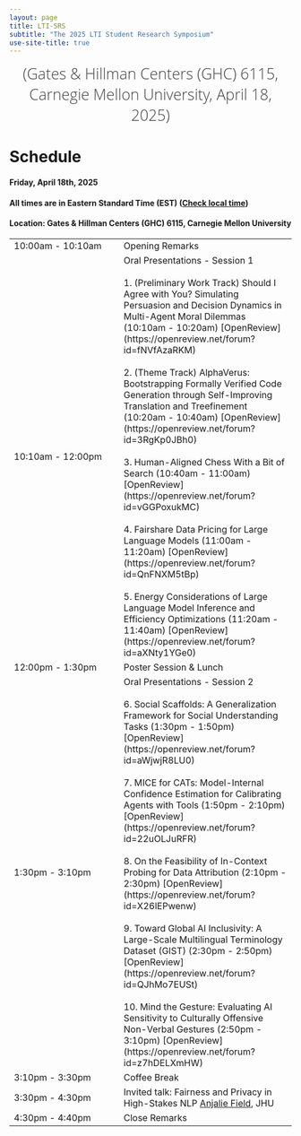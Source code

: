 ```yaml
---
layout: page
title: LTI-SRS
subtitle: "The 2025 LTI Student Research Symposium"
use-site-title: true
---
```

<div class="venue" style="font-size: 27px; display: block; font-family: 'Open Sans', 'Helvetica Neue', Helvetica, Arial, sans-serif; font-weight: 300; color: #404040; text-align: center;">
  (Gates & Hillman Centers (GHC) 6115, Carnegie Mellon University, April 18, 2025)
</div>

# Schedule

#### Friday, April 18th, 2025
#### All times are in Eastern Standard Time (EST) ([Check local time](https://www.google.com/search?q=time+for+local+pittsburgh))


#### Location: Gates & Hillman Centers (GHC) 6115, Carnegie Mellon University

<div class="container">
  <div class="row">
    <table class="table">
      <tr>
        <td style="width: 180px;">10:00am - 10:10am</td>
        <td>Opening Remarks</td>
      </tr>
      <tr>
        <td style="width: 180px;">10:10am - 12:00pm</td>
        <td markdown="1">Oral Presentations - Session 1<br><br>
          1. (Preliminary Work Track) Should I Agree with You? Simulating Persuasion and Decision Dynamics in Multi-Agent Moral Dilemmas (10:10am - 10:20am) [OpenReview](https://openreview.net/forum?id=fNVfAzaRKM) <br><br>
          2. (Theme Track) AlphaVerus: Bootstrapping Formally Verified Code Generation through Self-Improving Translation and Treefinement (10:20am - 10:40am) [OpenReview](https://openreview.net/forum?id=3RgKp0JBh0) <br><br>
          3. Human-Aligned Chess With a Bit of Search (10:40am - 11:00am) [OpenReview](https://openreview.net/forum?id=vGGPoxukMC) <br><br>
          4. Fairshare Data Pricing for Large Language Models (11:00am - 11:20am) [OpenReview](https://openreview.net/forum?id=QnFNXM5tBp) <br><br>
          5. Energy Considerations of Large Language Model Inference and Efficiency Optimizations (11:20am - 11:40am) [OpenReview](https://openreview.net/forum?id=aXNty1YGe0)
        </td>
      </tr>
      <tr>
        <td style="width: 180px;">12:00pm - 1:30pm</td>
        <td>Poster Session & Lunch</td>
      </tr>
      <tr>
        <td style="width: 180px;">1:30pm - 3:10pm</td>
        <td markdown="1">Oral Presentations - Session 2<br><br>
          6. Social Scaffolds: A Generalization Framework for Social Understanding Tasks (1:30pm - 1:50pm) [OpenReview](https://openreview.net/forum?id=aWjwjR8LU0) <br><br>
          7. MICE for CATs: Model-Internal Confidence Estimation for Calibrating Agents with Tools (1:50pm - 2:10pm) [OpenReview](https://openreview.net/forum?id=22uOLJuRFR) <br><br>
          8. On the Feasibility of In-Context Probing for Data Attribution (2:10pm - 2:30pm) [OpenReview](https://openreview.net/forum?id=X26lEPwenw) <br><br>
          9. Toward Global AI Inclusivity: A Large-Scale Multilingual Terminology Dataset (GIST) (2:30pm - 2:50pm) [OpenReview](https://openreview.net/forum?id=QJhMo7EUSt) <br><br>
          10. Mind the Gesture: Evaluating AI Sensitivity to Culturally Offensive Non-Verbal Gestures (2:50pm - 3:10pm) [OpenReview](https://openreview.net/forum?id=z7hDELXmHW)
        </td>
      </tr>
      <tr>
        <td style="width: 180px;">3:10pm - 3:30pm</td>
        <td>Coffee Break</td>
      </tr>
      <tr>
        <td style="width: 180px;">3:30pm - 4:30pm</td>
        <td>Invited talk: Fairness and Privacy in High-Stakes NLP <a href="https://anjalief.github.io/">Anjalie Field</a>, JHU</td>
      </tr>
      <tr>
        <td style="width: 180px;">4:30pm - 4:40pm</td>
        <td>Close Remarks</td>
      </tr>
    </table>
  </div>
</div>
